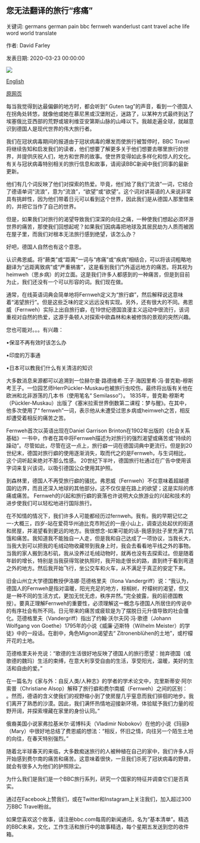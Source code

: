 ## 您无法翻译的旅行“疼痛”

关键词: germans german pain bbc fernweh wanderlust cant travel ache life word world translate

作者: David Farley

发表日期: 2020-03-23 00:00:00

![](https://ichef.bbci.co.uk/wwfeatures/live/624_351/images/live/p0/87/f6/p087f6r3.jpg)

[English](The%20travel%20%27ache%27%20you%20can%E2%80%99t%20translate.md)

[原网页](https://www.bbc.com/travel/story/20200323-the-travel-ache-you-cant-translate)

每当我觉得到达最偏僻的地方时，都会听到“ Guten tag”的声音，看到一个德国人在拐角处转悠，就像他或她在慕尼黑或汉堡附近，迷路了，以某种方式最终到达了埃塞俄比亚西部的荒野或玻利维亚安第斯山脉的山峰以下。我越走遍全球，就越意识到德国人是现代世界的伟大旅行者。

我们在冠状病毒期间的报道由于冠状病毒的爆发而使旅行被暂停时，BBC Travel将继续告知和启发我们的读者，他们想要了解更多关于他们想要去哪里旅行的世界，并提供庆祝人们，地方和世界的故事。使世界变得如此多样化和惊人的文化。有关与冠状病毒特别相关的旅行信息和故事，请阅读BBC新闻中我们同事的最新更新。

他们有几个词反映了他们对探索的热爱。毕竟，他们给了我们“流浪”一词，它结合了德语单词“流浪”，意为“流浪”，“欲望”或“欲望”。这个词对讲英语的人来说非常具有挑衅性，因为他们带着日元可以看到这个世界，因此我们是从德国人那里借来的，并把它当作了自己的世界。

但是，如果我们对旅行的渴望导致我们深深的向往之痛，一种使我们想起必须环游世界的痛苦，那使我们回想起呢？如果我们因病毒把地球及其居民劫为人质而被困在屋子里，而我们对根本无法旅行感到绝望，该怎么办？

好吧，德国人自然也有这个意思。

认识弗恩威。将“蕨类”或“距离”一词与“疼痛”或“疾病”相结合，可以将该词粗略地翻译为“远距离致病”或“严重祸害”，这是看到我们门外遥远地方的痛苦。将其视为heimweh（思乡病）的对立面。这是我们许多人都感到的一种痛苦，但是到目前为止，我们还没有一个可以形容的词。我们现在做。

通常，在线英语词典会简单地将Fernweh定义为“旅行癖”，然后解释说这意味着“渴望旅行”。但是这些乏味的定义远远没有实现。另外，还有很大的不同。弗恩威（Fernweh）实际上出自旅行癖，在19世纪德国浪漫主义运动中很流行，该词重视对自然的热爱，这源于条顿人对探索中欧森林和未被修饰的景观的突然兴趣。

您也可能对。。。有兴趣：

•保湿不再有效时该怎么办

•印度的万事通

•日本可以教我们什么有关清洁的知识

大多数消息来源都可以追溯到一位赫尔曼·路德维希·王子·海因里希·冯·普克勒-穆斯考王子。一位园艺师HerrPückler-Muskau也被旅行虫咬伤，最终将出版有关他在欧洲和北非游荡的几本书（使用笔名“ Semilasso”）。 1835年，普克勒·穆斯考（Pückler-Muskau）出版了《塞米拉索世界倒数第二课程：梦与醒》。在其中，他多次使用了“ fernweh”一词，表示他从未遭受过思乡病或heimweh之苦，相反却遭受着相反的痛苦之苦。

Fernweh首次以英语出现在Daniel Garrison Brinton在1902年出版的《社会关系基础》一书中，作者在其中将Fernweh描述为对旅行的强烈渴望或痛苦或“持续的躁动”。尽管如此，尽管在这一点上，旅行癖一词在德国词典中更流行。但是到20世纪末，德国对旅行癖的使用逐渐消失，取而代之的是Fernweh，与生词相比，这个词听起来绝对不那么性感。 20世纪下半叶，德国旅行社通过在广告中使用该字词来复兴该词，以吸引德国公众使用其护照。

到森林里，德国人不再受旅行癖的骚扰。弗恩威（Fernweh）不仅意味着超越德国的边界，而且还深入地球的其他部分。这不仅仅是在路上的欲望；这是实际的疼痛或痛苦。 Fernweh的兴起和旅行癖的衰落也许说明大众旅游业的兴起和技术的进步使我们可以轻松地进行国际旅行。

在不知情的情况下，我们许多人可能都经历过fernweh。我有。我的早期记忆之一-大概三，四岁-站在爱荷华州迪比克市附近的一座小山上，调查远处起伏的街道和房屋，并渴望看到更远的地方。我很想念-如果可能的话-我感到肚子里充满了饥饿和痛苦。我知道我不能独自一人走，但是我和自己达成了一项协议，当我长大，当我大到可以把我的毛绒动物收藏带到我身上时，我会去看看地平线之外的事物。当我的家人搬到洛杉矶，我从没养过毛绒动物时，就再也没有去探索过。但是随着年龄的增长，特别是当我获得驾驶执照时，我开始走很长的路，直到终于看到弯道之外的地方。然后我开始飞行，坐公交车和火车，从不满足于真正的安定下来。

旧金山州立大学德国教授伊洛娜·范德格里夫（Ilona Vandergriff）说：“我认为，德国人的Fernweh是指对温暖，阳光充足的地方，棕榈树，柠檬树的渴望，但又是一种不同的生活方式，更加无忧无虑，秩序井然。”完全披露，我的前德国教授）。要真正理解Fernweh的重要性，必须理解这一概念与德国人所居住的传说中的有序社会有所不同。日元带来的痛苦或疲软是为了摆脱日元升值导致的社会僵化。范德格里夫（Vandergriff）指出了约翰·沃尔夫冈·冯·歌德（Johann Wolfgang von Goethe）1795年的小说《威廉·迈斯特（Wilhelm Meister）的学徒》中的一段话。在剧中，角色Mignon渴望去“ Zitronenblühen的土地”，或柠檬开花的土地。

范德格里夫补充说：“歌德的生活很好地反映了德国人的旅行愿望：抛弃德国（或歌德的魏玛）生活的束缚，在意大利享受自由的生活，享受阳光，温暖，美好的生活和自由的爱。”

在一篇名为《家与外：自反人类/人种志》的学者的学术论文中，克里斯蒂安·阿尔索普（Christiane Alsop）解释了旅行癖和费尔南威（Fernweh）之间的区别： 。然而，德语的含义使我们的视野缩小到了使房屋几乎窒息而我们徘徊的地步。我们离开了熟悉的沙漠。因此，我们满怀热情地迎接新环境，体验赋予我们力量的视野开阔，并探索埋藏在家里的身份认同。”

俄裔美国小说家弗拉基米尔·诺博科夫（Vladimir Nobokov）在他的小说《玛丽》（Mary）中很好地总结了费恩威的想法：“相反，怀旧之情，向往另一个陌生土地的向往，在春天特别强烈。”

随着北半球春天的来临，大多数痴迷旅行的人被种植在自己的家中，我们许多人将开始感到费尔南的痛苦和痛苦。这意味着很快，一旦我们杀死了冠状病毒的野兽，就会有很多人为他们的护照除尘。

为什么我们是我们是一个BBC旅行系列，研究一个国家的特征并调查它们是否真实。

通过在Facebook上赞我们，或在Twitter和Instagram上关注我们，加入超过300万BBC Travel粉丝。

如果您喜欢这个故事，请注册bbc.com每周的新闻通讯，名为“基本清单”。精选的BBC未来，文化，工作生活和旅行中的故事精选，每个星期五发送到您的收件箱。